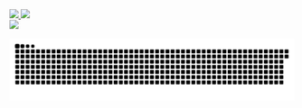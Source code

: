 <div>
<a href="https://github.com/feelipaum">
<img height="180em" src="https://github-readme-stats.vercel.app/api?username=feelipaum&show_icons=true&theme=dracula&include_all_commits=true&count_private=true"/>
<img height="140em" src="https://github-readme-stats.vercel.app/api/top-langs/?username=feelipaum&layout=compact&langs_count=7&theme=dracula"/>
</div>

<div>
<a href = "mailto:contato@feelipaum"><img src="https://img.shields.io/badge/Gmail-D14836?style=for-the-badge&logo=gmail&logoColor=white" target="_blank"></a>  
</div>

![Snake animation](https://github.com/feelipaum/feelipaum/blob/output/github-contribution-grid-snake.svg)
